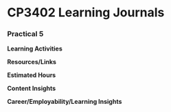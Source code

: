 # CP3402 Learning Journals
### **Practical 5**  


**Learning Activities**  


**Resources/Links**


**Estimated Hours**  


**Content Insights**  


**Career/Employability/Learning Insights**  
